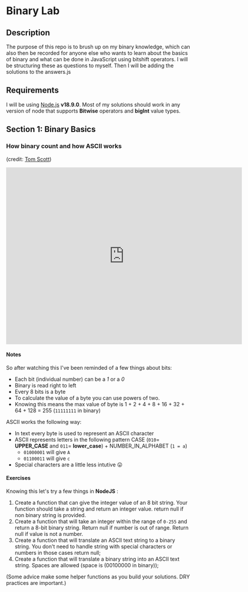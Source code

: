 # Binary Lab

## Description 

The purpose of this repo is to brush up on my binary knowledge, which can also then be recorded for anyone else who wants to learn about the basics of binary and what can be done in JavaScript using bitshift operators. I will be structuring these as questions to myself. Then I will be adding the solutions to the answers.js

## Requirements

I will be using [Node.js](https://nodejs.org/en/) **v18.9.0**.
 Most of my solutions should work in any version of node that supports **Bitwise** operators and **bigInt** value types.

##  Section 1: Binary Basics

### How binary count and how ASCII works

(credit: [Tom Scott](https://www.youtube.com/c/TomScottGo))

<iframe
    width="640"
    height="480"
    src="https://www.youtube.com/embed/wCQSIub_g7M"
    frameborder="0"
    allow="autoplay; encrypted-media"
    allowfullscreen
> </iframe>

#### Notes

So after watching this I've been reminded of a few things about bits:
- Each bit (individual number) can be a *1* or a *0* 
- Binary is read right to left
- Every 8 bits is a byte
- To calculate the value of a byte you can use powers of two.
- Knowing this means the max value of byte is 1 + 2 + 4 + 8 + 16 + 32 + 64 + 128 = 255 (`11111111` in binary)

ASCII works the following way:
- In text every byte is used to represent an ASCII character
- ASCII represents letters in the following pattern CASE (`010`= **UPPER_CASE** and `011`= **lower_case**) + NUMBER_IN_ALPHABET (`1 = a`)
  - `01000001` will give `A`
  - `01100011` will give `c`
- Special characters are a little less intutive 😛

#### Exercises

Knowing this let's try a few things in **NodeJS** : 

1. Create a function that can give the integer value of an 8 bit string. Your function should take a string and return an integer value. return null if non binary string is provided.
2. Create a function that will take an integer within the range of `0-255` and return a 8-bit binary string. Return null if number is out of range. Return null if value is not a number.
3. Create a function that will translate an ASCII text string to a binary string. You don't need to handle string with special characters or numbers in those cases return null;
4. Create a function that will translate a binary string into an ASCII text string. Spaces are allowed (space is (00100000 in binary));

(Some advice make some helper functions as you build your solutions. DRY practices are important.)
